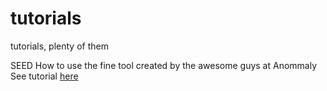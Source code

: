 # tutorials
tutorials, plenty of them

SEED
How to use the fine tool created by the awesome guys at Anommaly
See tutorial [here](./how-to-use-serverless-with-seed)
